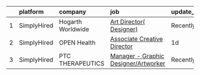 

|    | platform    | company           | job                                                                                                                                                 | update_time   | location   |
|---:|:------------|:------------------|:----------------------------------------------------------------------------------------------------------------------------------------------------|:--------------|:-----------|
|  1 | SimplyHired | Hogarth Worldwide | [Art Director( Designer)](https://www.simplyhired.com/job/OLzrdJuonSnw504fhWbT2U0Gs9Hbp3B-wUu7s0F_NCU-0puKRLytWA?q=creative+artworker)              | Recently      | Miami, FL  |
|  2 | SimplyHired | OPEN Health       | [Associate Creative Director](https://www.simplyhired.com/job/Cp5zNzLDuJ10YCW0ynW_jh9Kl1UpNp5Gio--ZGfLv8CSJz3Lde5FLQ?q=creative+artworker)          | 1d            | Remote     |
|  3 | SimplyHired | PTC THERAPEUTICS  | [Manager - Graphic Designer/Artworker](https://www.simplyhired.com/job/0FimhCks2270HukdE1kw1kFwlNiyzdNNAlhbUH-FoVFSNJUSnVbHWg?q=creative+artworker) | Recently      | Remote     |